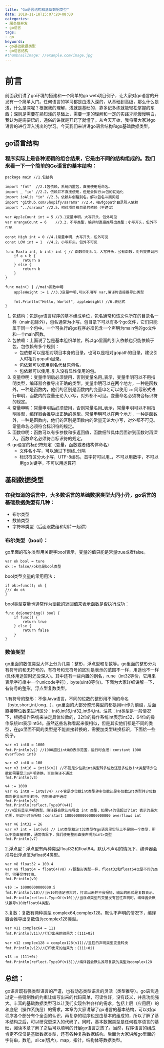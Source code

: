 ```yaml
---
title: "Go语言结构和基础数据类型"
date: 2018-11-18T15:07:20+08:00
categories:
- 服务端开发
- go语言
tags:
- go
keywords:
- go基础数据类型
- go语言结构
#thumbnailImage: //example.com/image.jpg
---
```


<!--more-->
# 前言
前面我们讲了go环境的搭建和一个简单的go web项目例子，让大家对go语言的开发有一个简单入门。任何语言的学习都是由浅入深的，从基础到高级，那么什么是浅，什么是深呢？根据我的理解，浅就是基础的，靠多记多练就能轻松掌握的东西；深则是需要在熟知浅的基础上，需要一定的理解和一定的实践才能慢慢明白，我认为是需要悟的，通俗的讲就是开窍了就懂了。从今天开始，我将带大家对go语言的进行深入浅出的学习。今天我们来讲讲go语言结构和go基础数据类型。
## go语言结构
### 程序实际上是各种逻辑的组合结果，它是由不同的结构组成的。我们来看一下一个简单的Go语言的基本结构：

	package main //1.包结构
	
	import "fmt"  //2.1包依赖，系统内置包，直接使用短命名。
	import _ "io" //2.2，依赖并不直接使用，但是会执行io包的初始化
	import ioAlis "io" //2.3，依赖并创建别名，解决包名冲突问题
	import "github.com/Shopify/sarama" //2.4，相对gopath目录引入依赖
	import "../sarama" //2.5，相对项目根目录的依赖（不建议）
	
	var AppleCount int = 5 //3.1变量申明，大写开头，包外可见
	var orangeCount = 6    //3.2，不写类型，编译时直接推导出类型；小写开头，包外不可见
	
	const High int = 0 //4.1常量申明，大写开头，包外可见
	const LOW int = 1  //4.2，小写开头，包外不可见
	
	func Max(a int, b int) int { // 函数申明5.1，大写开头，公有函数，对外提供调用
		if a > b {
			return a
		} else {
			return b
		}
	}
	
	func main() { //main函数申明
		appleWeight := 1 //3.3变量申明,可以不用写 var,编译时直接推导出类型
	
		fmt.Println("Hello, World!", appleWeight) //6.表达式
	}

1. 包结构：包是go语言程序的基本组成单位，包名通常和该文件所在的目录名一样（main包除外），包名通常为小写。包目录下可以有多个go文件，它们只能属于同一个包中。一个可执行的go程序必须包含一个声明为main包的go文件和一个main函数。
2. 包依赖：上面说了包是基本组织单位，所以go里面的引入依赖也只能依赖于包，包依赖有多个规则：
	- 包依赖可以是相对项目本身的目录，也可以是相对gopath的目录，建议引入时相对gopath目录。
	- 包依赖可以使用别名代替原包名。
	- 包依赖可以使用_引入没有显性使用的包。
3. 变量申明：变量申明后必须使用，否则变量名用_表示，变量申明可以不用指明类型，编译器会推导出正确的类型。变量申明可以在两个地方，一种是函数外，一种是函数内，他们的区别是函数内的变量申名可以使用 := 简写形式进行申明，函数内的变量无论大小写，对外都不可见。变量命名必须符合标识符的规定。
4. 常量申明：常量申明后必须使用，否则常量名用_表示，常量申明可以不用指明类型，编译器会推导出正确的类型。常量申明可以在两个地方，一种是函数外，一种是函数内，他们的区别是函数内的常量无论大小写，对外都不可见。常量命名必须符合标识符的规定。
5. 函数申明：函数可以有多参数和多返回值，函数细节具体后面讲到函数时再深入。函数命名必须符合标识符的规定。
6. go语言的标识符规定（变量，函数或者结构体命名）
	- 文件名小写，可以通过下划线_分隔
	- 标识符区分大小写，UTF-8编码，首字符可以用_，不可以用数字，不可以用go关键字，不可以用运算符
	
## 基础数据类型
### 在我知道的语言中，大多数语言的基础数据类型大同小异，go语言的基础数据类型有几种：
- 布尔类型
- 数值类型
- 字符串类型（后面跟数组和切片一起讲）

### 布尔类型（bool）：
go里面的布尔类型用关键字bool表示，变量的值只能是常量true或者false。
    
	var ok bool = ture
	ok := false//ok也是bool类型
bool类型变量的常用用法：

	if ok:=func(); ok {
	/// do ok
	}
bool类型变量也通常作为函数的返回值来表示函数是否执行成功：

	func doSomething() bool {
		if func() {
			return true
		} else {
			return false
		}
	}
### 数值类型
go里面的数值类型大体上分为几类：整形，浮点型和复数等。go里面的整形分为有符号的和无符号的，有符号和无符号的区别是表示的范围不一样，用途也不一样(具体用途暂时还没深入)。其中还有一些内置的别名，rune（int32等价，它用来表示字符串中一个unicode字符），byte(uint8等价)。下面为大家详细讲解一下，有符号的整形，浮点型复数类型。

1.有符号的整形：不像Java语言，不同的位数的整形用不同的命名（byte,short,int,long...），go里面的大部分整形类型的都是用int作为前缀，后面直接带位数来进行区分：int8,int16,int32,int64,int。注意：int类型是一般情况下，根据操作系统来决定具体位数的，32位的操作系统int表示int32，64位的操作系统int表示int64。虽然这些名称看起来很相似，但是其实他们都是不同的类型，在go里面不同的类型是不能直接转换的，需要加类型转换标识，下面给一些例子。

    var v1 int8 = 1000
    fmt.Println(v1) //1000超过int8的表示范围，运行时会报：constant 1000 overflows int8
    
    var v2 int8 = 100
    var v3 int16 = int16(v2) //不管是少位数int类型转多位数还是多位数int类型转少位数都需要显示s声明转换，否则编译不通过
    fmt.Println(v3)
    
    v4 := 1000
    var v5 int8 = int8(v4) //不管是少位数int类型转多位数还是多位数int类型转少位数都需要显示声明转换，否则编译不通过
    fmt.Println(v5)
    fmt.Println(reflect.TypeOf(v4)) 
    //v4没有显示声明类型，编译器会默认推导出 int 类型，如果v4的值超过了int 表示的最大范围，则运行时会报错：constant 100000000000000000000 overflows int
    
    var v6 int32 = 26
    var v7 int = int(v6) // int类型和int32类型在go语言里实际上不是同一个类型，所以不能直接转换，通常情况下，我们使用整形直接声明为int>类型
    fmt.Println(v7)
2.浮点型：浮点型有两种类型float32和float64。默认不声明的情况下，编译器会推导出浮点值为float64类型。

	var v8 float32 = 100.4
	var v9 float64 = float64(v8) //跟整形类型一样，float32和float64也是不同的类型，需要显性转换。
	fmt.Println(v9)

	v10 := 10000000000000.5
	fmt.Println(v10)//当v10的值足够大时，打印出来并不会报错，输出的形式是复数表示。
	fmt.Println(reflect.TypeOf(v10))//当浮点类型的变量没有显性声明时，编译器会默认推导v10为float64类型。
3.复数：复数有两种类型 complex64,complex128。默认不声明的情况下，编译器会推导出复数值为complex128类型。
	
	var v11 complex64 = 111
	fmt.Println(v11)//打印出来的结果为：(111+0i)
	
	var v12 complex128 = complex128(v11)//显性的声明类型变量转换
	fmt.Println(v12)//打印出来的结果为：(111+0i)

	v13 := (111+0i)
	fmt.Println(reflect.TypeOf(v13))//编译器会默认推导复数的类型为complex128

## 总结：
go语言既有强类型语言的严谨，也有动态类型语言的灵活（类型推导）。go语言通过定一些强制性的约束让编写出来的代码简单，可读性好，没有歧义，并且功能强大。丰富的基础数据类型可以让我们实现各种各样的需求，包括上层（应用层）的和底层（操作系统层）的需求。本章为大家讲解了go语言的基本结构，可以对go程序各个部分有个全面的认识，再复杂的程序也是由基本的组成的，所以了解了基本结构之后，可以研究更深入的代码了。同时，基本数据类型是任何程序语言的基础，阅读本章了解了之后可以顺利的开展go语言之旅了。当然，程序语言的组成肯定不仅仅是基础数据类型，还有各种复杂数据结构。后面为大家讲解go里面的字符串，数组，slice(切片)，map，指针，结构体等数据类型。
